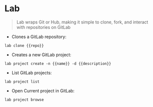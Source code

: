 # Lab

> Lab wraps Git or Hub, making it simple to clone, fork, and interact with repositories on GitLab

- Clones a GitLab repository:

`lab clone {{repo}}`

- Creates a new GitLab project:

`lab project create -n {{name}} -d {{description}}`

- List GitLab projects:

`lab project list`

- Open Current project in GitLab:

`lab project browse`
